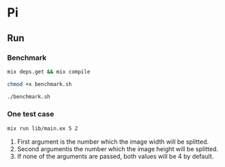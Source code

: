 # Pi

## Run

### Benchmark

```sh
mix deps.get && mix compile
```

```sh
chmod +x benchmark.sh
```

```sh
./benchmark.sh
```

### One test case

```sh
mix run lib/main.ex 5 2
```

1. First argument is the number which the image width will be splitted.
2. Second argumentis the number which the image height will be splitted.
3. If none of the arguments are passed, both values will be 4 by default.

